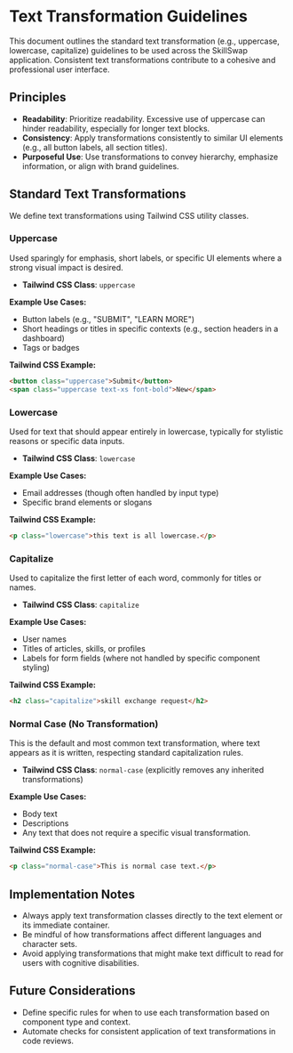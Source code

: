 # Text Transformation Guidelines

This document outlines the standard text transformation (e.g., uppercase, lowercase, capitalize) guidelines to be used across the SkillSwap application. Consistent text transformations contribute to a cohesive and professional user interface.

## Principles

-   **Readability**: Prioritize readability. Excessive use of uppercase can hinder readability, especially for longer text blocks.
-   **Consistency**: Apply transformations consistently to similar UI elements (e.g., all button labels, all section titles).
-   **Purposeful Use**: Use transformations to convey hierarchy, emphasize information, or align with brand guidelines.

## Standard Text Transformations

We define text transformations using Tailwind CSS utility classes.

### Uppercase

Used sparingly for emphasis, short labels, or specific UI elements where a strong visual impact is desired.

*   **Tailwind CSS Class**: `uppercase`

**Example Use Cases:**
-   Button labels (e.g., "SUBMIT", "LEARN MORE")
-   Short headings or titles in specific contexts (e.g., section headers in a dashboard)
-   Tags or badges

**Tailwind CSS Example:**

```html
<button class="uppercase">Submit</button>
<span class="uppercase text-xs font-bold">New</span>
```

### Lowercase

Used for text that should appear entirely in lowercase, typically for stylistic reasons or specific data inputs.

*   **Tailwind CSS Class**: `lowercase`

**Example Use Cases:**
-   Email addresses (though often handled by input type)
-   Specific brand elements or slogans

**Tailwind CSS Example:**

```html
<p class="lowercase">this text is all lowercase.</p>
```

### Capitalize

Used to capitalize the first letter of each word, commonly for titles or names.

*   **Tailwind CSS Class**: `capitalize`

**Example Use Cases:**
-   User names
-   Titles of articles, skills, or profiles
-   Labels for form fields (where not handled by specific component styling)

**Tailwind CSS Example:**

```html
<h2 class="capitalize">skill exchange request</h2>
```

### Normal Case (No Transformation)

This is the default and most common text transformation, where text appears as it is written, respecting standard capitalization rules.

*   **Tailwind CSS Class**: `normal-case` (explicitly removes any inherited transformations)

**Example Use Cases:**
-   Body text
-   Descriptions
-   Any text that does not require a specific visual transformation.

**Tailwind CSS Example:**

```html
<p class="normal-case">This is normal case text.</p>
```

## Implementation Notes

-   Always apply text transformation classes directly to the text element or its immediate container.
-   Be mindful of how transformations affect different languages and character sets.
-   Avoid applying transformations that might make text difficult to read for users with cognitive disabilities.

## Future Considerations

-   Define specific rules for when to use each transformation based on component type and context.
-   Automate checks for consistent application of text transformations in code reviews.
